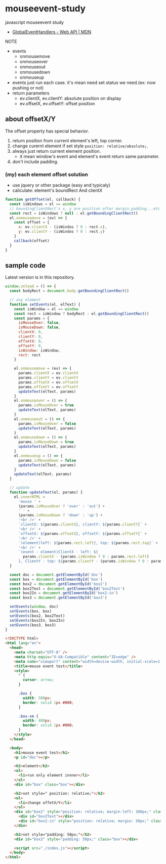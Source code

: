 # mouseevent-study

javascript mouseevent study

- [GlobalEventHandlers \- Web API \| MDN](https://developer.mozilla.org/ja/docs/Web/API/GlobalEventHandlers)

NOTE

- events
  - onmousemove
  - onmouseover
  - onmouseout
  - onmousedown
  - onmouseup
- events just run each case. it's mean need set status we need.(ex: now pushing or not)
- return parameters
  - ev.clientX, ev.clientY: absolute position on display
  - ev.offsetX, ev.offsetY: offset position

## about offsetX/Y

The offset property has special behavior.

1. return position from current element's left, top corner.
2. change curernt element if set style `position: relative/absolute;`.
3. always just return current element position.
   - it mean window's event and element's event return same parameter.
4. don't include padding.

### (my) each element offset solution

- use jquery or other package (easy and typicaly)
- caliculate: element's boundRect And clientX

```js
function getOffset(el, callback) {
  const isWindows = el == window
  // boundingClientRect's x, y are position after margin,padding...etc caliculate.
  const rect = isWindows ? null : el.getBoundingClientRect()
  el.onmousemove = (ev) => {
    const offset = {
      x: ev.clientX - (isWindos ? 0 : rect.x),
      y: ev.clientY - (isWindos ? 0 : rect.y)
    }
    callback(offset)
  }
}
```

## sample code

Latest version is in this repository.

```js
window.onload = () => {
  const bodyRect = document.body.getBoundingClientRect()

  // any element
  function setEvents(el, elText) {
    const isWindow = el == window
    const rect = isWindow ? bodyRect : el.getBoundingClientRect()
    const params = {
      isMouseOver: false,
      isMouseDown: false,
      clientX: 0,
      clientY: 0,
      offsetX: 0,
      offsetY: 0,
      isWindow: isWindow,
      rect: rect
    }

    el.onmousemove = (ev) => {
      params.clientX = ev.clientX
      params.clientY = ev.clientY
      params.offsetX = ev.offsetX
      params.offsetY = ev.offsetY
      updateText(elText, params)
    }
    el.onmouseover = () => {
      params.isMouseOver = true
      updateText(elText, params)
    }
    el.onmouseout = () => {
      params.isMouseOver = false
      updateText(elText, params)
    }
    el.onmousedown = () => {
      params.isMouseDown = true
      updateText(elText, params)
    }
    el.onmouseup = () => {
      params.isMouseDown = false
      updateText(elText, params)
    }
    updateText(elText, params)
  }

  // update
  function updateText(el, params) {
    el.innerHTML =
      'mouse ' +
      (params.isMouseOver ? 'over' : 'out') +
      ' ' +
      (params.isMouseDown ? 'down' : 'up') +
      '<br />' +
      `clientX: ${params.clientX}, clientY: ${params.clientY}` +
      '<br />' +
      `offsetX: ${params.offsetX}, offsetY: ${params.offsetY}` +
      '<br />' +
      `(element)left: ${params.rect.left}, top: ${params.rect.top}` +
      '<br />' +
      `(event - element)ClientX - left: ${
        params.clientX - (params.isWindow ? 0 : params.rect.left)
      }, ClientY - top: ${params.clientY - (params.isWindow ? 0 : params.rect.top)}`
  }

  const doc = document.getElementById('doc')
  const box = document.getElementById('box')
  const box2 = document.getElementById('box2')
  const box2Text = document.getElementById('box2Text')
  const box2In = document.getElementById('box2-in')
  const box3 = document.getElementById('box3')

  setEvents(window, doc)
  setEvents(box, box)
  setEvents(box2, box2Text)
  setEvents(box2In, box2In)
  setEvents(box3, box3)
}
```

```html
<!DOCTYPE html>
<html lang="en">
  <head>
    <meta charset="UTF-8" />
    <meta http-equiv="X-UA-Compatible" content="IE=edge" />
    <meta name="viewport" content="width=device-width, initial-scale=1.0" />
    <title>mouse event test</title>
    <style>
      * {
        cursor: arrow;
      }

      .box {
        width: 500px;
        border: solid 1px #000;
      }

      .box-sm {
        width: 400px;
        border: solid 1px #000;
      }
    </style>
  </head>

  <body>
    <h1>mouse event test</h1>
    <p id="doc"></p>

    <h2>element</h2>
    <ul>
      <li>run only element innner</li>
    </ul>
    <div id="box" class="box"></div>

    <h2>set style=" position: relative;"</h2>
    <ul>
      <li>change offetX/Y</li>
    </ul>
    <div id="box2" style="position: relative; margin-left: 100px;" class="box">
      <div id="box2Text"></div>
      <div id="box2-in" style="position: relative; margin: 50px;" class="box-sm"></div>
    </div>

    <h2>set style="padding: 50px;"</h2>
    <div id="box3" style="padding: 50px;" class="box"></div>

    <script src="./index.js"></script>
  </body>
</html>
```
